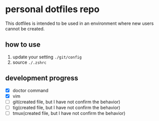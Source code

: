 # personal dotfiles repo

This dotfiles is intended to be used in an environment where new users cannot be created.

## how to use
1. update your setting `./git/config`
2. source `./.zshrc`

## development progress
* [x] doctor command
* [x] vim
* [ ] git(created file, but I have not confirm the behavior)
* [ ] tig(created file, but I have not confirm the behavior)
* [ ] tmux(created file, but I have not confirm the behavior)
